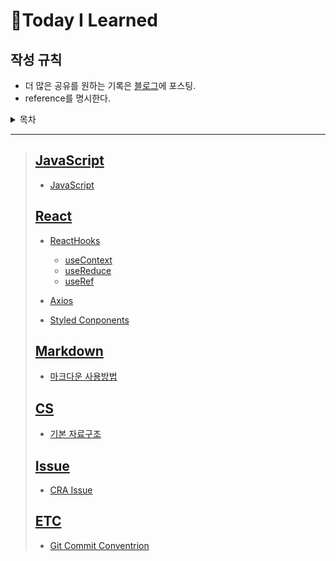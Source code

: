 # 📝Today I Learned

## 작성 규칙

- 더 많은 공유를 원하는 기록은 [블로그](http://s-log.netlify.app/)에 포스팅.
- reference를 명시한다.

<details>
<summary>목차</summary>

- [JavaScript](#javascript)
- [React](#React)
- [Markdown](#markdown)
- [Issue](#issue)
- [ETC](#etc)
</details>

---

> ## [JavaScript](https://github.com/usgnusmig/TIL/tree/main/JavaScript)
>
> - [JavaScript](https://github.com/usgnusmig/TIL/blob/main/JavaScript/JavaScript.md)
>
> ## [React](https://github.com/usgnusmig/TIL/tree/main/React)
>
> - [ReactHooks](https://github.com/usgnusmig/TIL/blob/main/React/Hooks)
>   - [useContext](https://github.com/usgnusmig/TIL/blob/main/React/Hooks/useContext.md)
>   - [useReduce](https://github.com/usgnusmig/TIL/blob/main/React/Hooks/useReduce.md)
>   - [useRef](https://github.com/usgnusmig/TIL/blob/main/React/Hooks/useRef)
> - [Axios](https://github.com/usgnusmig/TIL/blob/main/React/Axios.md)
>
> - [Styled Conponents](https://github.com/usgnusmig/TIL/blob/main/React/StyledComponents.md)
>
> ## [Markdown](https://github.com/usgnusmig/TIL/tree/main/Markdown)
>
> - [마크다운 사용방법](https://github.com/usgnusmig/TIL/tree/main/Markdown/HowToMarkdown.md)
>
> ## [CS](https://github.com/usgnusmig/TIL/tree/main/CS)
>
> - [기본 자료구조](https://github.com/usgnusmig/TIL/tree/main/CS/DataStructure/Basic.md)
>
> ## [Issue](https://github.com/usgnusmig/TIL/tree/main/Issue)
>
> - [CRA Issue](https://github.com/usgnusmig/TIL/tree/main/Issue/CRAIssue.md)
>
> ## [ETC](https://github.com/usgnusmig/TIL/tree/main/ETC)
>
> - [Git Commit Conventrion](https://github.com/usgnusmig/TIL/tree/main/ETC/GitCommitConventrion.md)

<!-- > ## [Flutter](https://github.com/usgnusmig/TIL/tree/main/Flutter) -->
<!--
> ## [TypeScript](https://github.com/usgnusmig/TIL/tree/main/TypeScript)
>
> - [TypeScript를 사용하는 이유](https://github.com/usgnusmig/TIL/blob/main/TypeScript/WhyTypeScript.md)
>
> - [TypeScript 작업환경 구성](https://github.com/usgnusmig/TIL/blob/main/TypeScript/TypeScriptSetUp.md) -->

